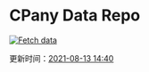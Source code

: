 # CPany Data Repo

[![Fetch data](https://github.com/yjl9903/CPany/actions/workflows/fetch.yml/badge.svg)](https://github.com/yjl9903/CPany/actions/workflows/fetch.yml)

<!-- START_SECTION: update_time -->
更新时间：[2021-08-13 14:40](https://www.timeanddate.com/worldclock/fixedtime.html?msg=Fetch+data&iso=20210813T144017&p1=237)
<!-- END_SECTION: update_time -->
